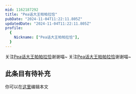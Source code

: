 ```yaml
---
mid: 1162187292
title: "Pea话大王帕帕拉恰"
pubDate: "2024-11-04T11:22:11.805Z"
updatedDate: "2024-11-04T11:22:11.805Z"
profile:
  {
    Nickname: ["Pea话大王帕帕拉恰"],
  }
---
```


关注[Pea话大王帕帕拉恰](https://space.bilibili.com/1162187292)谢谢喵~ 关注[Pea话大王帕帕拉恰](https://space.bilibili.com/1162187292)谢谢喵~

## 此条目有待补充
你可以在[这里](https://github.com/Yuhanawa/VTuber.ICU-Content/edit/master/v/Pea话大王帕帕拉恰/index.md)编辑本文
